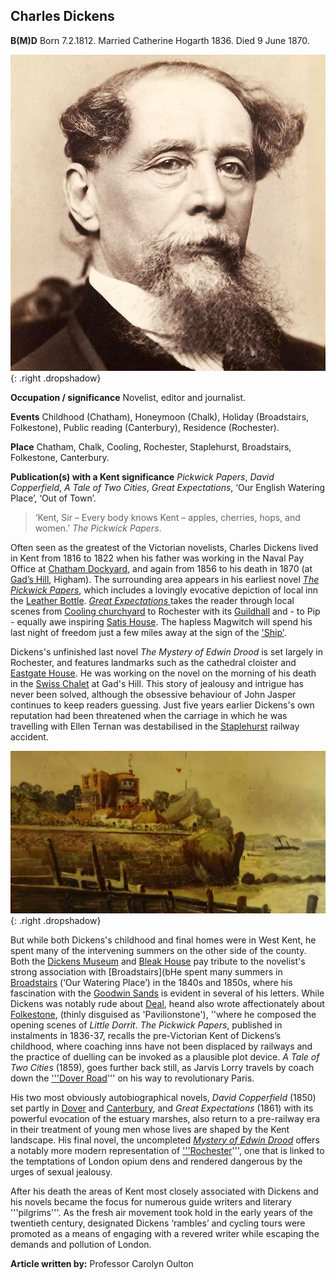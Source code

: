 <param ve-config style="article">

## Charles Dickens
**B(M)D**  Born 7.2.1812. Married Catherine Hogarth 1836. Died 9 June 1870.

![Charles Dickens](images/dickens_head.jpg){: .right .dropshadow}

**Occupation / significance** Novelist, editor and journalist. 

**Events** Childhood (Chatham), Honeymoon (Chalk), Holiday (Broadstairs, Folkestone), Public reading (Canterbury), Residence (Rochester).

**Place** Chatham, Chalk, Cooling, Rochester, Staplehurst, Broadstairs, Folkestone, Canterbury. 

**Publication(s) with a Kent significance** _Pickwick Papers_, _David Copperfield_, _A Tale of Two Cities_, _Great Expectations_, ‘Our English Watering Place’, ‘Out of Town’.

>‘Kent, Sir – Every body knows Kent – apples, cherries, hops, and women.’ _The Pickwick Papers_.

Often seen as the greatest of the Victorian novelists, Charles Dickens lived in Kent from 1816 to 1822 when his father was working in the Naval Pay Office at [Chatham Dockyard](dickens-/chatham), and again from 1856 to his death in 1870 (at [Gad’s Hill](dickens-gads-hill), Higham). The surrounding area appears in his earliest novel [_The Pickwick Papers_](pickwick-papers), which includes a lovingly evocative depiction of local inn the [Leather Bottle](pickwick-papers-leather-bottle). [_Great Expectations_ ](great-expectations-curated-walk) takes the reader through local scenes from [Cooling churchyard](great-expectations-cooling) to Rochester with its [Guildhall](great-expectations-guildhall) and - to Pip - equally awe inspiring [Satis House](great-expectations-restoration-house). The hapless Magwitch will spend his last night of freedom just a few miles away at the sign of the ['Ship'](great-expectations-ship-and-lobster). 

Dickens's unfinished last novel _The Mystery of Edwin Drood_ is set largely in Rochester, and features landmarks such as the cathedral cloister and [Eastgate House](edwin-drood-eastgate-house). He was working on the novel on the morning of his death in the [Swiss Chalet](dickens-swiss-chalet) at Gad's Hill. This story of jealousy and intrigue has never been solved, although the obsessive behaviour of John Jasper continues to keep readers guessing. Just five years earlier Dickens's own reputation had been threatened when the carriage in which he was travelling with Ellen Ternan was destabilised in the [Staplehurst](dickens-staplehurst) railway accident.

![Early 20C postcard of Bleak House (formerly Fort House)](images/Bleak_house_postcard.jpg){: .right .dropshadow}

But while both Dickens's childhood and final homes were in West Kent, he spent many of the intervening summers on the other side of the county. Both the [Dickens Museum](david-copperfield-nuckells-place) and [Bleak House](dickens-fort-house) pay tribute to the novelist's strong association with [Broadstairs](bHe spent many summers in [Broadstairs](Broadstairs) 
(‘Our Watering Place’) in the 1840s and 1850s, where his fascination with the [Goodwin Sands](david-copperfield-goodwin-sands) is evident in several of his letters. While Dickens was notably rude about [Deal](bleak-house-deal), heand also wrote affectionately about [Folkestone](dickens19c-folkestone), (thinly disguised as 'Pavilionstone'), ''where he composed the opening scenes of _Little Dorrit_. _The Pickwick Papers_, published in instalments in 1836-37, recalls the pre-Victorian Kent of Dickens’s childhood, where coaching inns have not been displaced by railways and the practice of duelling can be invoked as a plausible plot device. _A Tale of Two Cities_ (1859), goes further back still, as Jarvis Lorry travels by coach down the ['''Dover Road](dickens-dover-road)''' on his way to revolutionary Paris.

His two most obviously autobiographical novels, _David Copperfield_ (1850) set partly in [Dover](dickens/docs/dickens-dover) and [Canterbury](david-copperfield-canterbury), and _Great Expectations_ (1861) with its powerful evocation of the estuary marshes, also return to a pre-railway era in their treatment of young men whose lives are shaped by the Kent landscape. His final novel, the uncompleted [_Mystery of Edwin Drood_](http://droodinquiry.com/)  offers a notably more modern representation of ['''Rochester](great-expectations-restoration-house)''', one that is linked to the temptations of London opium dens and rendered dangerous by the urges of sexual jealousy.

After his death the areas of Kent most closely associated with Dickens and his novels became the focus for numerous guide writers and literary '''pilgrims'''. As the fresh air movement took hold in the early years of the twentieth century, designated Dickens ‘rambles’ and cycling tours were promoted as a means of engaging with a revered writer while escaping the demands and pollution of London.

**Article written by:** Professor Carolyn Oulton
<!--stackedit_data:
eyJoaXN0b3J5IjpbLTIxMjUxMDY3NTZdfQ==
-->